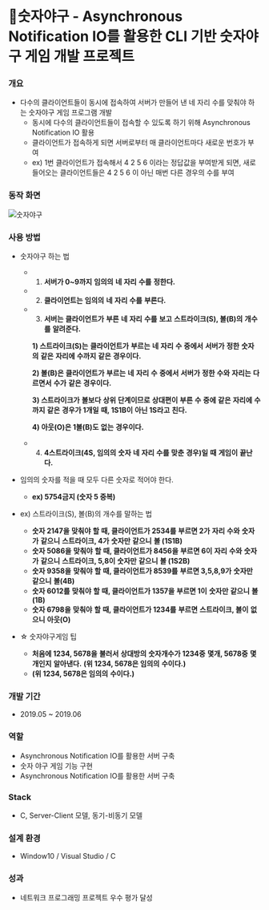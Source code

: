 # 🔎숫자야구 - Asynchronous Notification IO를 활용한 CLI 기반 숫자야구 게임 개발 프로젝트

### 개요
* 다수의 클라이언트들이 동시에 접속하여 서버가 만들어 낸 네 자리 수를 맞춰야 하는 숫자야구 게임 프로그램 개발
  * 동시에 다수의 클라이언트들이 접속할 수 있도록 하기 위해 Asynchronous Notification IO 활용
  * 클라이언트가 접속하게 되면 서버로부터 매 클라이언트마다 새로운 번호가 부여
  * ex) 1번 클라이언트가 접속해서 4 2 5 6 이라는 정답값을 부여받게 되면, 새로 들어오는 클라이언트들은 4 2 5 6 이 아닌 매번 다른 경우의 수를 부여
  
### 동작 화면
![숫자야구](https://user-images.githubusercontent.com/46698840/97777374-1e841280-1bb3-11eb-9111-42eacea263fd.png)

### 사용 방법
* 숫자야구 하는 법
  * 1. **서버가 0~9까지** **임의의** **네** **자리** **수를** **정한다.**
  * 2. **클라이언트는** **임의의** **네** **자리** **수를** **부른다.**
  * 3. **서버는** **클라이언트가** **부른** **네** **자리** **수를** **보고** **스트라이크(S), 볼(B)의** **개수를** **알려준다.**

    **1) 스트라이크(S)는** **클라이언트가** **부르는** **네** **자리** **수** **중에서** **서버가** **정한** **숫자의** **같은** **자리에** **수까지** **같은** **경우이다.**

    **2) 볼(B)은** **클라이언트가** **부르는** **네** **자리** **수** **중에서** **서버가** **정한** **수와** **자리는** **다르면서** **수가** **같은** **경우이다.**

    **3) 스트라이크가** **볼보다** **상위** **단계이므로** **상대편이** **부른** **수** **중에** **같은** **자리에** **수까지** **같은** **경우가 1개일** **때, 1S1B이** **아닌 1S라고** **친다.**

    **4) 아웃(O)은 1볼(B)도** **없는** **경우이다.**

  * 4. **4스트라이크(4S, 임의의** **숫자** **네** **자리** **수를** **맞춘** **경우)일** **때** **게임이** **끝난다.**
  
* 임의의 숫자를 적을 때 모두 다른 숫자로 적어야 한다.
  * **ex) 5754금지 (숫자 5 중복)**  

* ex) 스트라이크(S), 볼(B)의 개수를 말하는 법
  * **숫자 2147을** **맞춰야** **할** **때, 클라이언트가 2534를** **부르면 2가** **자리** **수와** **숫자가** **같으니** **스트라이크, 4가** **숫자만** **같으니** **볼 (1S1B)**
  * **숫자 5086을** **맞춰야** **할** **때, 클라이언트가 8456을** **부르면 6이** **자리** **수와** **숫자가** **같으니** **스트라이크, 5,8이** **숫자만** **같으니** **볼 (1S2B)**
  * **숫자 9358을** **맞춰야** **할** **때, 클라이언트가 8539를** **부르면 3,5,8,9가** **숫자만** **같으니** **볼(4B)**
  * **숫자 6012를** **맞춰야** **할** **때, 클라이언트가 1357을** **부르면 1이** **숫자만** **같으니** **볼(1B)**
  * **숫자 6798을** **맞춰야** **할** **때, 클라이언트가 1234를** **부르면** **스트라이크, 볼이** **없으니** **아웃(O)**

* ☆ 숫자야구게임 팁
  * **처음에 1234, 5678을** **불러서** **상대방의** **숫자개수가 1234중** **몇개, 5678중** **몇개인지** **알아낸다.** **(위 1234, 5678은 임의의** **수이다.)**
  * **(위 1234, 5678은 임의의** **수이다.)**

### 개발 기간
* 2019.05 ~ 2019.06

### 역할
* Asynchronous Notification IO를 활용한 서버 구축
* 숫자 야구 게임 기능 구현
* Asynchronous Notification IO를 활용한 서버 구축

### Stack
* C, Server-Client 모델, 동기-비동기 모델

### 설계 환경
* Window10 / Visual Studio / C

### 성과
* 네트워크 프로그래밍 프로젝트 우수 평가 달성

